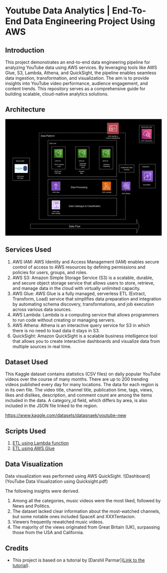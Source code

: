 # Youtube Data Analytics | End-To-End Data Engineering Project Using AWS

## Introduction
This project demonstrates an end-to-end data engineering pipeline for analyzing YouTube data using AWS services. By leveraging tools like AWS Glue, S3, Lambda, Athena, and QuickSight, the pipeline enables seamless data ingestion, transformation, and visualization. The aim is to provide insights into YouTube video performance, audience engagement, and content trends. This repository serves as a comprehensive guide for building scalable, cloud-native analytics solutions.

## Architecture
![Project_Architecture](Architecture.png)

## Services Used
1. AWS IAM: AWS Identity and Access Management (IAM) enables secure control of access to AWS resources by defining permissions and policies for users, groups, and roles.
2. AWS S3: Amazon Simple Storage Service (S3) is a scalable, durable, and secure object storage service that allows users to store, retrieve, and manage data in the cloud with virtually unlimited capacity.
3. AWS Glue: AWS Glue is a fully managed, serverless ETL (Extract, Transform, Load) service that simplifies data preparation and integration by automating schema discovery, transformations, and job execution across various data sources.
4. AWS Lambda: Lambda is a computing service that allows programmers to run code without creating or managing servers.
5. AWS Athena: Athena is an interactive query service for S3 in which there is no need to load data it stays in S3.
6. QuickSight: Amazon QuickSight is a scalable business intelligence tool that allows you to create interactive dashboards and visualize data from multiple sources in real time.

## Dataset Used
This Kaggle dataset contains statistics (CSV files) on daily popular YouTube videos over the course of many months. There are up to 200 trending videos published every day for many locations. The data for each region is in its own file. The video title, channel title, publication time, tags, views, likes and dislikes, description, and comment count are among the items included in the data. A category_id field, which differs by area, is also included in the JSON file linked to the region.

https://www.kaggle.com/datasets/datasnaek/youtube-new

## Scripts Used
1. [ETL using Lambda function](lambda_function.py)
2. [ETL using AWS Glue](pyspark_code.py)

## Data Visualization
Data visualization was performed using AWS QuickSight. 
![Dashboard](YouTube Data Visualization using Quicksight.pdf)

The following insights were derived.

1. Among all the categories, music videos were the most liked, followed by News and Politics.
2. The dataset lacked clear information about the most-watched channels, but some notable ones included SpaceX and XXXTentacion.
3.   Viewers frequently rewatched music videos.
4.  The majority of the views originated from Great Britain (UK), surpassing those from the USA and California.

## Credits
- This project is based on a tutorial by [Darshil Parmar]([Link to the tutorial](https://github.com/darshilparmar/dataengineering-youtube-analysis-project)).



